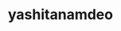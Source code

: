 ---
title: yashitanamdeo
github: https://github.com/yashitanamdeo
mode: dark
transition: 1s
score: 85.5
archetype:
- Badges | Tags | Icons
- Little Bit of Everything
---